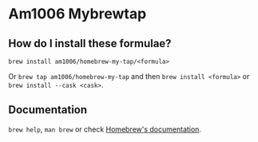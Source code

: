 # Am1006 Mybrewtap

## How do I install these formulae?

`brew install am1006/homebrew-my-tap/<formula>`

Or `brew tap am1006/homebrew-my-tap` and then `brew install <formula>` or `brew install --cask <cask>`.

## Documentation

`brew help`, `man brew` or check [Homebrew's documentation](https://docs.brew.sh).
